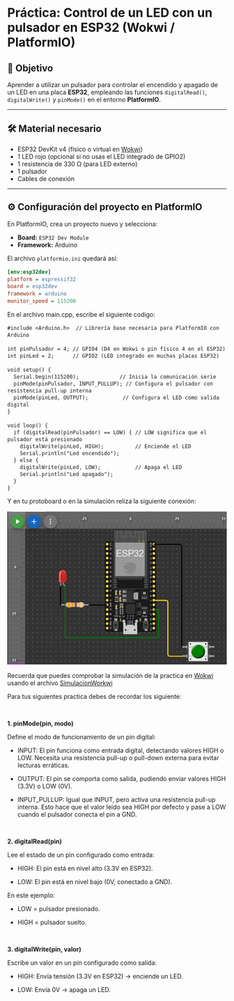 # Práctica: Control de un LED con un pulsador en ESP32 (Wokwi / PlatformIO)

## 🎯 Objetivo
Aprender a utilizar un pulsador para controlar el encendido y apagado de un LED en una placa **ESP32**, empleando las funciones `digitalRead()`, `digitalWrite()` y `pinMode()` en el entorno **PlatformIO**.

---

## 🛠 Material necesario
- ESP32 DevKit v4 (físico o virtual en [Wokwi](https://wokwi.com/))
- 1 LED rojo (opcional si no usas el LED integrado de GPIO2)
- 1 resistencia de 330 Ω (para LED externo)
- 1 pulsador
- Cables de conexión

---

## ⚙ Configuración del proyecto en PlatformIO
En PlatformIO, crea un proyecto nuevo y selecciona:
- **Board:** `ESP32 Dev Module`
- **Framework:** Arduino

El archivo `platformio.ini` quedará así:

```ini
[env:esp32dev]
platform = espressif32
board = esp32dev
framework = arduino
monitor_speed = 115200
```

En el archivo main.cpp, escribe el siguiente codigo:

``` arduino
#include <Arduino.h>  // Librería base necesaria para PlatformIO con Arduino

int pinPulsador = 4; // GPIO4 (D4 en Wokwi o pin físico 4 en el ESP32)
int pinLed = 2;      // GPIO2 (LED integrado en muchas placas ESP32)

void setup() {
  Serial.begin(115200);             // Inicia la comunicación serie
  pinMode(pinPulsador, INPUT_PULLUP); // Configura el pulsador con resistencia pull-up interna
  pinMode(pinLed, OUTPUT);           // Configura el LED como salida digital
}

void loop() {
  if (digitalRead(pinPulsador) == LOW) { // LOW significa que el pulsador está presionado
    digitalWrite(pinLed, HIGH);          // Enciende el LED
    Serial.println("Led encendido");
  } else {
    digitalWrite(pinLed, LOW);           // Apaga el LED
    Serial.println("Led apagado");
  }
}
```

Y en tu protoboard o en la simulación reliza la siguiente conexión:

![Conexion en el ESP32](https://github.com/enriquehdez98/Curso-IoT-byEnriqueHL/blob/main/Clase%202%20Sensores%20y%20datos/Practica%20endender%20y%20apagar%20un%20LED%20con%20un%20pulsador/image.png)

Recuerda que puedes comprobar la simulación de la practica en [Wokwi](https://wokwi.com/) usando el archivo [SimulacionWorkwi](https://github.com/enriquehdez98/Curso-IoT-byEnriqueHL/blob/main/Clase%202%20Sensores%20y%20datos/Practica%20endender%20y%20apagar%20un%20LED%20con%20un%20pulsador/SimulacionWokwi.zip)

Para tus siguientes practica debes de recordar los siguiente:

<br>

**1. pinMode(pin, modo)**

Define el modo de funcionamiento de un pin digital:

- INPUT: El pin funciona como entrada digital, detectando valores HIGH o LOW. Necesita una resistencia pull-up o pull-down externa para evitar lecturas erráticas.

- OUTPUT: El pin se comporta como salida, pudiendo enviar valores HIGH (3.3V) o LOW (0V).

- INPUT_PULLUP: Igual que INPUT, pero activa una resistencia pull-up interna. Esto hace que el valor leído sea HIGH por defecto y pase a LOW cuando el pulsador conecta el pin a GND.

<br>

**2. digitalRead(pin)**

Lee el estado de un pin configurado como entrada:

- HIGH: El pin está en nivel alto (3.3V en ESP32).

- LOW: El pin está en nivel bajo (0V, conectado a GND).

En este ejemplo:

- LOW = pulsador presionado.

- HIGH = pulsador suelto.

<br>

**3. digitalWrite(pin, valor)**

Escribe un valor en un pin configurado como salida:

- HIGH: Envía tensión (3.3V en ESP32) → enciende un LED.

- LOW: Envía 0V → apaga un LED.

